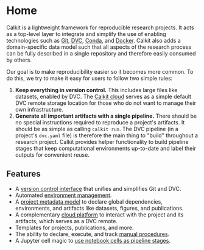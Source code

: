 # Home

Calkit is a lightweight framework for reproducible research projects.
It acts as a top-level layer to integrate and simplify the use of enabling
technologies such as
[Git](https://git-scm.com/),
[DVC](https://dvc.org/),
[Conda](https://docs.conda.io/en/latest/),
and [Docker](https://docker.com).
Calkit also adds a domain-specific data model
such that all aspects of the research process can be fully described in a
single repository and therefore easily consumed by others.

Our goal is to make reproducibility easier so it becomes more common.
To do this, we try to make it easy for users to follow two simple rules:

1. **Keep everything in version control.** This includes large files like
   datasets, enabled by DVC.
   The [Calkit cloud](https://github.com/calkit/calkit-cloud)
   serves as a simple default DVC remote storage location for those who do not
   want to manage their own infrastructure.
2. **Generate all important artifacts with a single pipeline.** There should be
   no special instructions required to reproduce a project's artifacts.
   It should be as simple as calling `calkit run`.
   The DVC pipeline (in a project's `dvc.yaml` file) is therefore the main
   thing to "build" throughout a research project.
   Calkit provides helper functionality to build pipeline stages that
   keep computational environments up-to-date and label their outputs for
   convenient reuse.

## Features

- A [version control interface](version-control.md)
  that unifies and simplifies Git and DVC.
- Automated [environment management](environments.md).
- A [project metadata model](calkit-yaml.md)
  to declare global dependencies, environments,
  and artifacts like datasets, figures, and publications.
- A complementary [cloud platform](https://calkit.io) to interact with
  the project and its artifacts, which serves as a DVC remote.
- Templates for projects, publications, and more.
- The ability to declare, execute, and track
  [manual procedures](tutorials/procedures.md).
- A Jupyter cell magic to
  [use notebook cells as pipeline stages](tutorials/notebook-pipeline.md).
